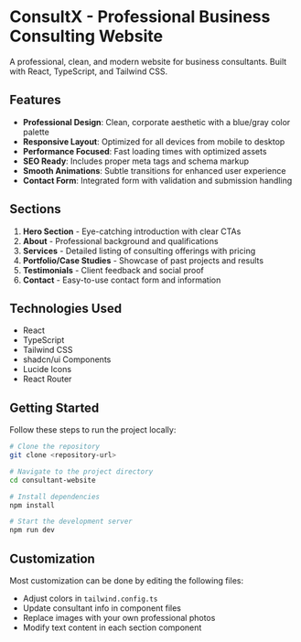 
# ConsultX - Professional Business Consulting Website

A professional, clean, and modern website for business consultants. Built with React, TypeScript, and Tailwind CSS.

## Features

- **Professional Design**: Clean, corporate aesthetic with a blue/gray color palette
- **Responsive Layout**: Optimized for all devices from mobile to desktop
- **Performance Focused**: Fast loading times with optimized assets
- **SEO Ready**: Includes proper meta tags and schema markup
- **Smooth Animations**: Subtle transitions for enhanced user experience
- **Contact Form**: Integrated form with validation and submission handling

## Sections

1. **Hero Section** - Eye-catching introduction with clear CTAs
2. **About** - Professional background and qualifications
3. **Services** - Detailed listing of consulting offerings with pricing
4. **Portfolio/Case Studies** - Showcase of past projects and results
5. **Testimonials** - Client feedback and social proof
6. **Contact** - Easy-to-use contact form and information

## Technologies Used

- React
- TypeScript
- Tailwind CSS
- shadcn/ui Components
- Lucide Icons
- React Router

## Getting Started

Follow these steps to run the project locally:

```sh
# Clone the repository
git clone <repository-url>

# Navigate to the project directory
cd consultant-website

# Install dependencies
npm install

# Start the development server
npm run dev
```

## Customization

Most customization can be done by editing the following files:

- Adjust colors in `tailwind.config.ts`
- Update consultant info in component files
- Replace images with your own professional photos
- Modify text content in each section component


